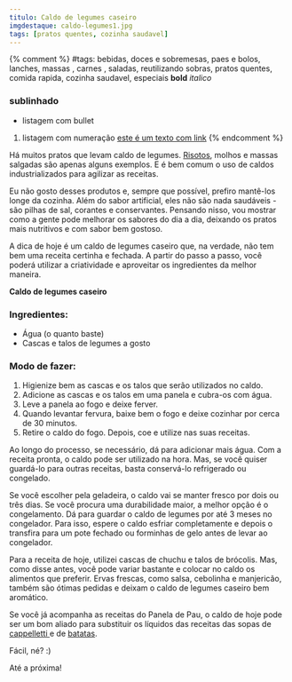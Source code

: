 ```yaml
---
titulo: Caldo de legumes caseiro
imgdestaque: caldo-legumes1.jpg
tags: [pratos quentes, cozinha saudavel]
---
```

{% comment %}
#tags: bebidas, doces e sobremesas, paes e bolos, lanches, massas , carnes , saladas, reutilizando sobras, pratos quentes, comida rapida, cozinha saudavel, especiais
**bold**
*italico*
### sublinhado
* listagem com bullet
1. listagem com numeração
[este é um texto com link](https://www.enderecodolink.com)
{% endcomment %}

Há muitos pratos que levam caldo de legumes. [Risotos](http://paneladepau.com.br/risoto-de-queijo-brie/), molhos e massas salgadas são apenas alguns exemplos. E é bem comum o uso de caldos industrializados para agilizar as receitas.  

Eu não gosto desses produtos e, sempre que possível, prefiro mantê-los longe da cozinha. Além do sabor artificial, eles não são nada saudáveis - são pilhas de sal, corantes e conservantes. Pensando nisso, vou mostrar como a gente pode melhorar os sabores do dia a dia, deixando os pratos mais nutritivos e com sabor bem gostoso. 

A dica de hoje é um caldo de legumes caseiro que, na verdade, não tem bem uma receita certinha e fechada. A partir do passo a passo, você poderá utilizar a criatividade e aproveitar os ingredientes da melhor maneira. 

**Caldo de legumes caseiro**

### Ingredientes: 

* Água (o quanto baste)
* Cascas e talos de legumes a gosto

### Modo de fazer:

1. Higienize bem as cascas e os talos que serão utilizados no caldo. 
2. Adicione as cascas e os talos em uma panela e cubra-os com água.
3. Leve a panela ao fogo e deixe ferver. 
4. Quando levantar fervura, baixe bem o fogo e deixe cozinhar por cerca de 30 minutos. 
5. Retire o caldo do fogo. Depois, coe e utilize nas suas receitas. 

Ao longo do processo, se necessário, dá para adicionar mais água. Com a receita pronta, o caldo pode ser utilizado na hora. Mas, se você quiser guardá-lo para outras receitas, basta conservá-lo refrigerado ou congelado. 

Se você escolher pela geladeira, o caldo vai se manter fresco por dois ou três dias. Se você procura uma durabilidade maior, a melhor opção é o congelamento. Dá para guardar o caldo de legumes por até 3 meses no congelador. Para isso, espere o caldo esfriar completamente e depois o transfira para um pote fechado ou forminhas de gelo antes de levar ao congelador. 

Para a receita de hoje, utilizei cascas de chuchu e talos de brócolis. Mas, como disse antes, você pode variar bastante e colocar no caldo os alimentos que preferir. Ervas frescas, como salsa, cebolinha e manjericão, também são ótimas pedidas e deixam o caldo de legumes caseiro bem aromático. 

Se você já acompanha as receitas do Panela de Pau, o caldo de hoje pode ser um bom aliado para substituir os líquidos das receitas das sopas de [cappelletti ](https://paneladepau.com.br/sopa-de-cappelletti)e de [batatas](https://paneladepau.com.br/sopa-de-batatas).

Fácil, né? :)

Até a próxima!